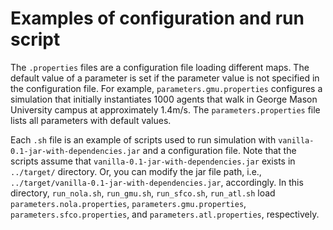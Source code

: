 # Examples of configuration and run script

The `.properties` files are a configuration file loading different maps. The default value of a parameter is set if the parameter value is not specified in the configuration file. For example, `parameters.gmu.properties` configures a simulation that initially instantiates 1000 agents that walk in George Mason University campus at approximately 1.4m/s. The `parameters.properties` file lists all parameters with default values.

Each `.sh` file is an example of scripts used to run simulation with `vanilla-0.1-jar-with-dependencies.jar` and a configuration file. Note that the scripts assume that `vanilla-0.1-jar-with-dependencies.jar` exists in `../target/` directory. Or, you can modify the jar file path, i.e., `../target/vanilla-0.1-jar-with-dependencies.jar`, accordingly. In this directory, `run_nola.sh`, `run_gmu.sh`, `run_sfco.sh`, `run_atl.sh` load `parameters.nola.properties`, `parameters.gmu.properties`, `parameters.sfco.properties`, and `parameters.atl.properties`, respectively.
